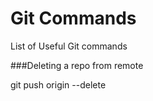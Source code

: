 Git Commands
===========

List of Useful Git commands


###Deleting a repo from remote

git push origin --delete **<branchName>**



